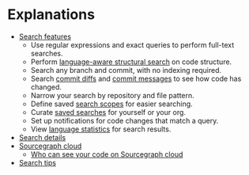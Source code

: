 # Explanations

- [Search features](features.md)
  - Use regular expressions and exact queries to perform full-text searches.
  - Perform [language-aware structural search](features.md#language-aware-structural-code-search) on code structure.
  - Search any branch and commit, with no indexing required.
  - Search [commit diffs](features.md#commit-diff-search) and [commit messages](features.md#commit-message-search) to see how code has changed.
  - Narrow your search by repository and file pattern.
  - Define saved [search scopes](features.md#search-scopes) for easier searching.
  - Curate [saved searches](features.md#saved-searches) for yourself or your org.
  - Set up notifications for code changes that match a query.
  - View [language statistics](features.md#statistics) for search results.
- [Search details](search_details.md)
- [Sourcegraph cloud](sourcegraph_cloud.md)
  - [Who can see your code on Sourcegraph cloud](code_visibility_on_sourcegraph_cloud.md)
- [Search tips](tips.md)
